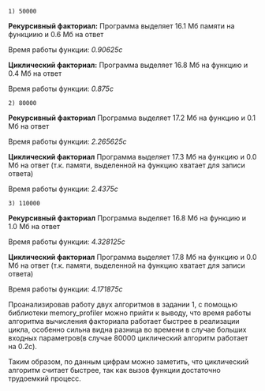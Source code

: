 `1) 50000`

**Рекурсивный факториал:**
Программа выделяет 16.1 Мб памяти на функциию и 0.6 Мб на ответ

Время работы функции: *0.90625с*

**Циклический факториал:**
Программа выделяет 16.8 Мб на функцию и 0.4 Мб на ответ

Время работы функции: *0.875с*

`2) 80000`

**Рекурсивный факториал**
Программа выделяет 17.2 Мб на функцию и 0.1 Мб на ответ

Время работы функции: *2.265625с*

**Циклический факториал**
Программа выделяет 17.3 Мб на функцию и 0.0 Мб на ответ
(т.к. памяти, выделенной на функцию хватает для записи ответа)

Время работы функции: *2.4375с*

`3) 110000`

**Рекурсивный факториал**
Программа выделяет 16.8 Мб на функцию и 1.0 Мб на ответ

Время работы функции: *4.328125с*

**Циклический факториал**
Программа выделяет 17.8 Мб на функцию и 0.0 Мб на ответ
(т.к. памяти, выделенной на функцию хватает для записи ответа)

Время работы функции: *4.171875с*

Проанализировав работу двух алгоритмов в задании 1, с помощью библиотеки memory_profiler можно прийти к выводу,
что время работы алгоритма вычисления факториала работает быстрее в реализации цикла, особенно сильна видна разница 
во времени в случае больших входных параметров(в случае 80000 циклический алгоритм работает на 0.2с).

Таким образом, по данным цифрам можно заметить, что циклический алгоритм считает быстрее,
так как вызов функции достаточно трудоемкий процесс.
